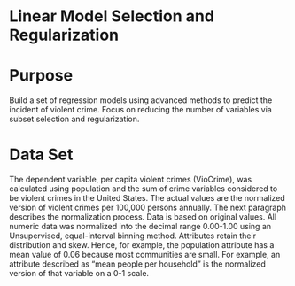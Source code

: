 # Linear Model Selection and Regularization
# Purpose
Build a set of regression models using advanced methods to predict the incident of violent crime.  Focus on reducing the number of variables via subset selection and regularization.  

# Data Set 
The dependent variable, per capita violent crimes (VioCrime), was calculated using population and the sum of crime variables considered to be violent crimes in the United States.  The actual values are the normalized version of violent crimes per 100,000 persons annually.  The next paragraph describes the normalization process. Data is based on original values. All numeric data was normalized into the decimal range 0.00-1.00 using an Unsupervised, equal-interval binning method. Attributes retain their distribution and skew.  Hence, for example, the population attribute has a mean value of 0.06 because most communities are small.  For example, an attribute described as “mean people per household” is the normalized version of that variable on a 0-1 scale.
